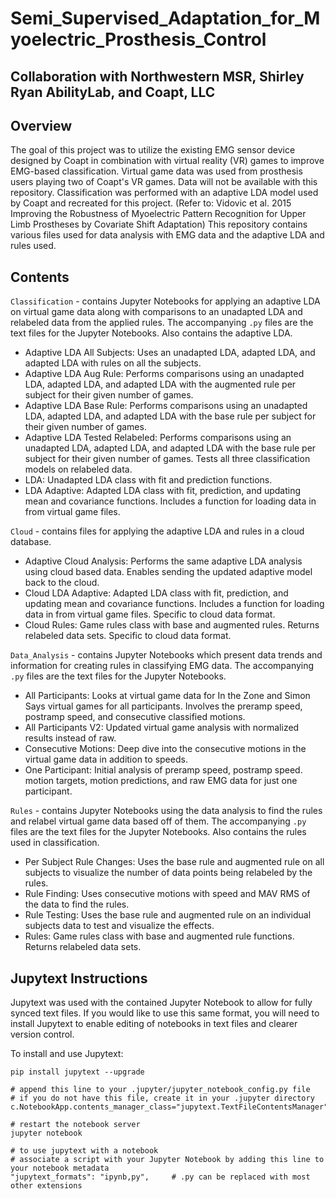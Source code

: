 # Semi_Supervised_Adaptation_for_Myoelectric_Prosthesis_Control
## Collaboration with Northwestern MSR, Shirley Ryan AbilityLab, and Coapt, LLC

## Overview
The goal of this project was to utilize the existing EMG sensor device designed by Coapt in combination with virtual reality (VR) games to improve EMG-based classification. Virtual game data was used from prosthesis users playing two of Coapt's VR games. Data will not be available with this repository. Classification was performed with an adaptive LDA model used by Coapt and recreated for this project. (Refer to: Vidovic et al. 2015 Improving the Robustness of Myoelectric Pattern Recognition for Upper Limb Prostheses by Covariate Shift Adaptation) This repository contains various files used for data analysis with EMG data and the adaptive LDA and rules used. 

## Contents
`Classification` - contains Jupyter Notebooks for applying an adaptive LDA on virtual game data along with comparisons to an unadapted LDA and relabeled data from the applied rules. The accompanying `.py` files are the text files for the Jupyter Notebooks. Also contains the adaptive LDA.

- Adaptive LDA All Subjects: Uses an unadapted LDA, adapted LDA, and adapted LDA with rules on all the subjects. 
- Adaptive LDA Aug Rule: Performs comparisons using an unadapted LDA, adapted LDA, and adapted LDA with the augmented rule per subject for their given number of games.
- Adaptive LDA Base Rule: Performs comparisons using an unadapted LDA, adapted LDA, and adapted LDA with the base rule per subject for their given number of games.
- Adaptive LDA Tested Relabeled: Performs comparisons using an unadapted LDA, adapted LDA, and adapted LDA with the base rule per subject for their given number of games. Tests all three classification models on relabeled data. 
- LDA: Unadapted LDA class with fit and prediction functions.
- LDA Adaptive: Adapted LDA class with fit, prediction, and updating mean and covariance functions. Includes a function for loading data in from virtual game files.

`Cloud` - contains files for applying the adaptive LDA and rules in a cloud database. 

- Adaptive Cloud Analysis: Performs the same adaptive LDA analysis using cloud based data. Enables sending the updated adaptive model back to the cloud.
- Cloud LDA Adaptive: Adapted LDA class with fit, prediction, and updating mean and covariance functions. Includes a function for loading data in from virtual game files. Specific to cloud data format.
- Cloud Rules: Game rules class with base and augmented rules. Returns relabeled data sets. Specific to cloud data format. 

`Data_Analysis` - contains Jupyter Notebooks which present data trends and information for creating rules in classifying EMG data. The accompanying `.py` files are the text files for the Jupyter Notebooks. 

- All Participants: Looks at virtual game data for In the Zone and Simon Says virtual games for all participants. Involves the preramp speed, postramp speed, and consecutive classified motions.
- All Participants V2: Updated virtual game analysis with normalized results instead of raw.
- Consecutive Motions: Deep dive into the consecutive motions in the virtual game data in addition to speeds.
- One Participant: Initial analysis of preramp speed, postramp speed. motion targets, motion predictions, and raw EMG data for just one participant. 

`Rules` - contains Jupyter Notebooks using the data analysis to find the rules and relabel virtual game data based off of them. The accompanying `.py` files are the text files for the Jupyter Notebooks. Also contains the rules used in classification. 

- Per Subject Rule Changes: Uses the base rule and augmented rule on all subjects to visualize the number of data points being relabeled by the rules.
- Rule Finding: Uses consecutive motions with speed and MAV RMS of the data to find the rules. 
- Rule Testing: Uses the base rule and augmented rule on an individual subjects data to test and visualize the effects. 
- Rules: Game rules class with base and augmented rule functions. Returns relabeled data sets.

## Jupytext Instructions
Jupytext was used with the contained Jupyter Notebook to allow for fully synced text files. If you would like to use this same format, you will need to install Jupytext to enable editing of notebooks in text files and clearer version control. 

To install and use Jupytext:
```
pip install jupytext --upgrade

# append this line to your .jupyter/jupyter_notebook_config.py file
# if you do not have this file, create it in your .jupyter directory
c.NotebookApp.contents_manager_class="jupytext.TextFileContentsManager"

# restart the notebook server
jupyter notebook

# to use jupytext with a notebook
# associate a script with your Jupyter Notebook by adding this line to your notebook metadata
"jupytext_formats": "ipynb,py",     # .py can be replaced with most other extensions
```
